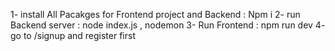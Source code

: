 1- install All Pacakges for Frontend project and Backend : Npm i 
2- run Backend server : node index.js , nodemon 
3- Run Frontend : npm run dev 
4- go  to /signup and register first 
